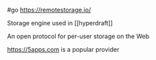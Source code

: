 #go https://remotestorage.io/

Storage engine used in [[hyperdraft]]

An open protocol for per-user storage on the Web

https://5apps.com is a popular provider